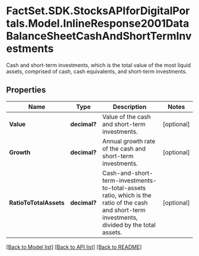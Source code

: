 # FactSet.SDK.StocksAPIforDigitalPortals.Model.InlineResponse2001DataBalanceSheetCashAndShortTermInvestments
Cash and short-term investments, which is the total value of the most liquid assets, comprised of cash, cash equivalents, and short-term investments.

## Properties

Name | Type | Description | Notes
------------ | ------------- | ------------- | -------------
**Value** | **decimal?** | Value of the cash and short-term investments. | [optional] 
**Growth** | **decimal?** | Annual growth rate of the cash and short-term investments. | [optional] 
**RatioToTotalAssets** | **decimal?** | Cash-and-short-term-investments-to-total-assets ratio, which is the ratio of the cash and short-term investments, divided by the total assets. | [optional] 

[[Back to Model list]](../README.md#documentation-for-models) [[Back to API list]](../README.md#documentation-for-api-endpoints) [[Back to README]](../README.md)

